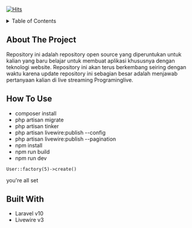 [![Hits](https://hits.seeyoufarm.com/api/count/incr/badge.svg?url=https%3A%2F%2Fgithub.com%2Fprograminglive%2Fbelajar&count_bg=%2379C83D&title_bg=%23555555&icon=&icon_color=%23E7E7E7&title=hits&edge_flat=false)](https://hits.seeyoufarm.com)

<!-- TABLE OF CONTENTS -->
<details>
  <summary>Table of Contents</summary>
  <ol>
    <li>
      <a href="#about-the-project">About The Project</a>
      <ul>
        <li><a href="#built-with">How To Use</a></li>
        <li><a href="#built-with">Built With</a></li>
      </ul>
    </li>
  </ol>
</details>


<!-- ABOUT THE PROJECT -->
## About The Project

<!-- [![Product Name Screen Shot][product-screenshot]](https://example.com) -->

Repository ini adalah repository open source yang diperuntukan untuk kalian yang baru belajar untuk membuat aplikasi khususnya dengan teknologi website. Repository ini akan terus berkembang seiring dengan waktu karena update repository ini sebagian besar adalah menjawab pertanyaan kalian di live streaming Programinglive. 

## How To Use

- composer install
- php artisan migrate
- php artisan tinker
- php artisan livewire:publish --config
- php artisan livewire:publish --pagination
- npm install
- npm run build
- npm run dev

```
User::factory(5)->create()
```

you're all set 

## Built With

- Laravel v10
- Livewire v3

